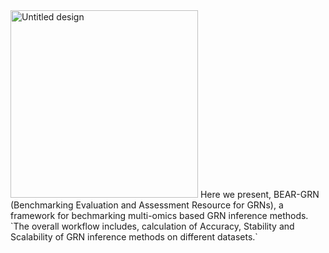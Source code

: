 <img width="300" height="300" alt="Untitled design" src="https://github.com/user-attachments/assets/fc550e11-42ee-46e8-804c-904d90231fc7" />
Here we present, BEAR-GRN (Benchmarking Evaluation and Assessment Resource for GRNs), a framework for bechmarking multi-omics based GRN inference methods.  
`The overall workflow includes, calculation of Accuracy, Stability and Scalability of GRN inference methods on different datasets.`

